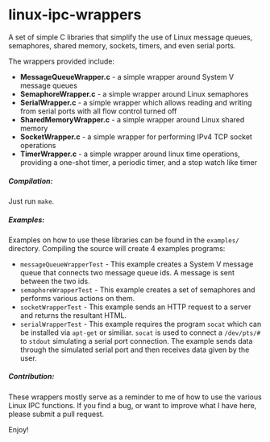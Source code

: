 # linux-ipc-wrappers
A set of simple C libraries that simplify the use of Linux message queues, semaphores, shared memory, sockets, timers, and even serial ports.

The wrappers provided include:

* **MessageQueueWrapper.c** - a simple wrapper around System V message queues
* **SemaphoreWrapper.c** - a simple wrapper around Linux semaphores
* **SerialWrapper.c** - a simple wrapper which allows reading and writing from serial ports with all flow control turned off
* **SharedMemoryWrapper.c** - a simple wrapper around Linux shared memory
* **SocketWrapper.c** - a simple wrapper for performing IPv4 TCP socket operations
* **TimerWrapper.c** - a simple wrapper around linux time operations, providing a one-shot timer, a periodic timer, and a stop watch like timer


##### Compilation:
Just run `make`.

##### Examples:
Examples on how to use these libraries can be found in the `examples/` directory. Compiling the source will create 4 examples programs:

* `messageQueueWrapperTest` - This example creates a System V message queue that connects two message queue ids. A message is sent between the two ids.
* `semaphoreWrapperTest` - This example creates a set of semaphores and performs various actions on them.
* `socketWrapperTest` - This example sends an HTTP request to a server and returns the resultant HTML.
* `serialWrapperTest` - This example requires the program `socat` which can be installed via `apt-get` or similiar. `socat` is used to connect a `/dev/pts/#` to `stdout` simulating a serial port connection. The example sends data through the simulated serial port and then receives data given by the user.

##### Contribution:
These wrappers mostly serve as a reminder to me of how to use the various Linux IPC functions. If you find a bug, or want to improve what I have here, please submit a pull request.

Enjoy!
